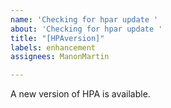 ```yaml
---
name: 'Checking for hpar update '
about: 'Checking for hpar update '
title: "[HPAversion]"
labels: enhancement
assignees: ManonMartin

---
```


A new version of HPA is available.
